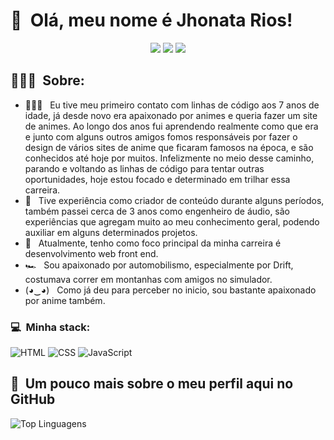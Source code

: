 <h1>👋 &nbsp;Olá, meu nome é Jhonata Rios!</h1>

<p align="center">
<a href="https://jhonatarios.github.io"><img src="https://img.shields.io/badge/-jhonatarios.github.io-3423A6?style=flat-square&logo=Google-Chrome&logoColor=white"/></a>
<a href="https://www.linkedin.com/in/jhonatarios/"><img src="https://img.shields.io/badge/-Jhonata%20Viana%20Rios-0077B5?style=flat-square&logo=Linkedin&logoColor=white"/></a>
<a href="mailto:jhowrk@gmail.com"><img src="https://img.shields.io/badge/-jhowrk@gmail.com-D14836?style=flat-square&logo=Gmail&logoColor=white"/></a>
</p>

<h2> 👨🏻‍💻 &nbsp;Sobre: </h2>

- 👨🏻‍💻 &nbsp; Eu tive meu primeiro contato com linhas de código aos 7 anos de idade, já desde novo era apaixonado por animes e queria fazer um site de animes. Ao longo dos anos fui aprendendo realmente como que era e junto com alguns outros amigos fomos responsáveis por fazer o design de vários sites de anime que ficaram famosos na época, e são conhecidos até hoje por muitos. Infelizmente no meio desse caminho, parando e voltando as linhas de código para tentar outras oportunidades, hoje estou focado e determinado em trilhar essa carreira.
- 💚 &nbsp; Tive experiência como criador de conteúdo durante alguns períodos, também passei cerca de 3 anos como engenheiro de áudio, são experiências que agregam muito ao meu conhecimento geral, podendo auxiliar em alguns determinados projetos.
- 🚀 &nbsp; Atualmente, tenho como foco principal da minha carreira é desenvolvimento web front end.
- 🏎 &nbsp; Sou apaixonado por automobilismo, especialmente por Drift, costumava correr em montanhas com amigos no simulador. 
- (◕‿◕) &nbsp; Como já deu para perceber no inicio, sou bastante apaixonado por anime também.

<h3>💻 &nbsp;Minha stack:</h3>

![HTML](https://img.shields.io/badge/-HTML-333333?style=flat&logo=HTML5)
![CSS](https://img.shields.io/badge/-CSS-333333?style=flat&logo=CSS3&logoColor=1572B6)
![JavaScript](https://img.shields.io/badge/-JavaScript-333333?style=flat&logo=javascript)

<h2>🚀 &nbsp;Um pouco mais sobre o meu perfil aqui no GitHub</h2>

![Top Linguagens](https://github-readme-stats.vercel.app/api/top-langs/?username=jhonatarios&theme=dark&show_icons=true&layout=compact)
